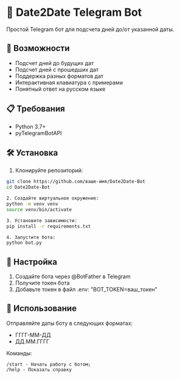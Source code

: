 # 📅 Date2Date Telegram Bot

Простой Telegram бот для подсчета дней до/от указанной даты.

## 🚀 Возможности

- Подсчет дней до будущих дат
- Подсчет дней с прошедших дат  
- Поддержка разных форматов дат
- Интерактивная клавиатура с примерами
- Понятный ответ на русском языке

## 📋 Требования

- Python 3.7+
- pyTelegramBotAPI

## 🛠 Установка

1. Клонируйте репозиторий:
```bash
git clone https://github.com/ваше-имя/Date2Date-Bot
cd Date2Date-Bot

2. Создайте виртуальное окружение:
python -m venv venv
source venv/bin/activate

3. Установите зависимости:
pip install -r requirements.txt

4. Запустите бота:
python bot.py
```

## 🔧 Настройка

1. Создайте бота через @BotFather в Telegram
2. Получите токен бота
3. Добавьте токен в файл .env: "BOT_TOKEN=ваш_токен"

## 📝 Использование

Отправляйте даты боту в следующих форматах:

- ГГГГ-ММ-ДД
- ДД.ММ.ГГГГ

Команды:

```
/start - Начать работу с ботом;
/help - Показать справку
```

